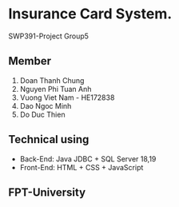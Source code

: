 # Insurance Card System.

SWP391-Project Group5

## Member

1. Doan Thanh Chung
2. Nguyen Phi Tuan Anh
3. Vuong Viet Nam - HE172838
4. Dao Ngoc Minh
5. Do Duc Thien

## Technical using

- Back-End: Java JDBC + SQL Server 18,19
- Front-End: HTML + CSS + JavaScript

## FPT-University
